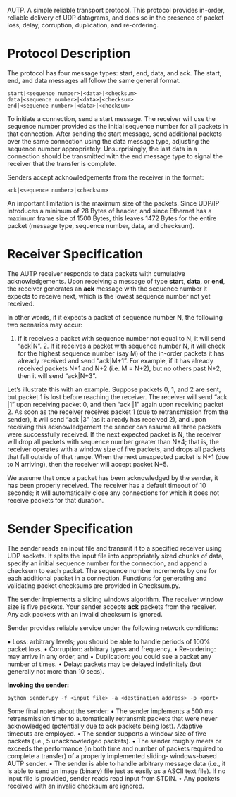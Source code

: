 
AUTP. A simple reliable transport protocol. This protocol provides in-order, reliable delivery of UDP datagrams, and does so in the presence of packet loss, delay, corruption, duplication, and re-ordering.


Protocol Description
====================

The protocol has four message types: start, end, data, and ack. The start, end, and data messages all follow the same general format.

```
start|<sequence number>|<data>|<checksum>
data|<sequence number>|<data>|<checksum>
end|<sequence number>|<data>|<checksum>
```

To initiate a connection, send a start message. The receiver will use the sequence number provided as the initial sequence number for all packets in that connection. After sending the start message, send additional packets over the same connection using the data message type, adjusting the sequence number appropriately. Unsurprisingly, the last data in a connection should be transmitted with the end message type to signal the receiver that the transfer is complete.

Senders accept acknowledgements from the receiver in the format:

```
ack|<sequence number>|<checksum>
```

An important limitation is the maximum size of the packets. Since UDP/IP introduces a minimum of 28 Bytes of header, and since Ethernet has a maximum frame size of 1500 Bytes, this leaves 1472 Bytes for the entire packet (message type, sequence number, data, and checksum).

Receiver Specification
=======================

The AUTP receiver responds to data packets with cumulative acknowledgements. Upon receiving a message of type **start**, **data**, or **end**, the receiver generates an **ack** message with the sequence number it expects to receive next, which is the lowest sequence number not yet received.

In other words, if it expects a packet of sequence number N, the following two scenarios may occur:
1. If it receives a packet with sequence number not equal to N, it will send “ack|N”. 2. If it receives a packet with sequence number N, it will check for the highest sequence number (say M) of the in-order packets it has already received and send “ack|M+1”. For example, if it has already received packets N+1 and N+2 (i.e. M = N+2), but no others past N+2, then it will send “ack|N+3”.

Let’s illustrate this with an example. Suppose packets 0, 1, and 2 are sent, but packet 1 is lost before reaching the receiver. The receiver will send “ack |1” upon receiving packet 0, and then “ack |1” again upon receiving packet 2. As soon as the receiver receives packet 1 (due to retransmission from the sender), it will send “ack |3” (as it already has received 2), and upon receiving this acknowledgement the sender can assume all three packets were successfully received.If the next expected packet is N, the receiver will drop all packets with sequence number greater than N+4; that is, the receiver operates with a window size of five packets, and drops all packets that fall outside of that range. When the next unexpected packet is N+1 (due to N arriving), then the receiver will accept packet N+5.
We assume that once a packet has been acknowledged by the sender, it has been properly received. The receiver has a default timeout of 10 seconds; it will automatically close any connections for which it does not receive packets for that duration.

Sender Specification
====================

The sender reads an input file and transmit it to a specified receiver using UDP sockets. It splits the input file into appropriately sized chunks of data, specify an initial sequence number for the connection, and append a checksum to each packet. The sequence number increments by one for each additional packet in a connection. Functions for generating and validating packet checksums are provided in Checksum.py.
The sender implements a sliding windows algorithm. The receiver window size is five packets. Your sender accepts **ack** packets from the receiver. Any ack packets with an invalid checksum is ignored.

Sender provides reliable service under the following network conditions:

• Loss: arbitrary levels; you should be able to handle periods of 100% packet loss.• Corruption: arbitrary types and frequency.• Re-ordering: may arrive in any order, and• Duplication: you could see a packet any number of times.• Delay: packets may be delayed indefinitely (but generally not more than 10 secs).

**Invoking the sender:**

```
python Sender.py -f <input file> -a <destination address> -p <port>```

Some final notes about the sender:• The sender implements a 500 ms retransmission timer to automatically retransmit packets that were never acknowledged (potentially due to ack packets being lost). Adaptive timeouts are employed.• The sender supports a window size of five packets (i.e., 5 unacknowledged packets).• The sender roughly meets or exceeds the performance (in both time and number of packets required to complete a transfer) of a properly implemented sliding- windows-based AUTP sender.• The sender is able to handle arbitrary message data (i.e., it is able to send an image (binary) file just as easily as a ASCII text file). If no input file is provided, sender reads read input from STDIN.• Any packets received with an invalid checksum are ignored.

